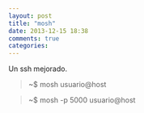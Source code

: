 ```yaml
---
layout: post
title: "mosh"
date: 2013-12-15 18:38
comments: true
categories: 
---
```

Un ssh mejorado.

>~$ mosh usuario@host

>~$ mosh -p 5000 usuario@host

